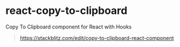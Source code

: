 # react-copy-to-clipboard
Copy To Clipboard component for React with Hooks

> https://stackblitz.com/edit/copy-to-clipboard-react-component
